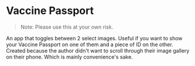 # Vaccine Passport

> Note: Please use this at your own risk.

An app that toggles between 2 select images. Useful if you want to show your Vaccine Passport on
one of them and a piece of ID on the other. Created because the author didn't want to scroll
through their image gallery on their phone. Which is mainly convenience's sake.